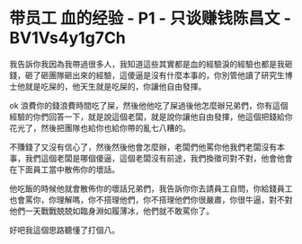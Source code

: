 # 带员工 血的经验 - P1 - 只谈赚钱陈昌文 - BV1Vs4y1g7Ch

我告訴你我因為我帶過很多人，我知道這些其實都是血的經驗淚的經驗也都是我砸錢，砸了砸團隊砸出來的經驗，這傻逼是沒有什麼本事的，你別管他讀了研究生博士他就是吃屎的，他天生就是吃屎的，你讓他自由發揮。

ok 浪費你的錢浪費時間吃了屎，然後他他吃了屎過後他怎麼辦兄弟們，你有這個經驗的你們回答一下，就是說這個老闆，就是說你讓他自由發揮，他這個把錢給你花光了，然後把團隊也給你也給你帶的亂七八糟的。

不賺錢了又沒有信心了，然後然後他會怎麼辦，老闆們他罵你他我們老闆沒有本事，我們這個老闆是哪個傻逼，這個老闆沒有前途，我們換徵司對不對，他會他會在下面員工當中散佈你的壞話。

他吃飯的時候他就會散佈你的壞話兄弟們，我告訴你你去請員工自問，你給錢員工也會罵你，你理解嗎，你不搭理他們，你不搭理他們你很嚴肅，你很牛逼，對不對他們一天戰戰兢兢如臨身淵如履薄冰，他們就不敢罵你了。

好吧我這個思路聽懂了打個八。